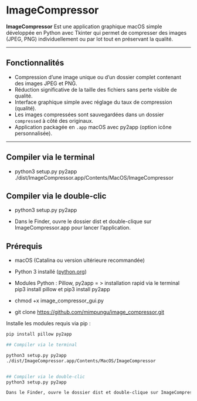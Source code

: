 # ImageCompressor

**ImageCompressor** Est une application graphique macOS simple développée en Python avec Tkinter qui permet de compresser des images (JPEG, PNG) individuellement ou par lot tout en préservant la qualité.

---

## Fonctionnalités

- Compression d’une image unique ou d’un dossier complet contenant des images JPEG et PNG.
- Réduction significative de la taille des fichiers sans perte visible de qualité.
- Interface graphique simple avec réglage du taux de compression (qualité).
- Les images compressées sont sauvegardées dans un dossier `compressed` à côté des originaux.
- Application packagée en `.app` macOS avec py2app (option icône personnalisée).

---

## Compiler via le terminal 

- python3 setup.py py2app
./dist/ImageCompressor.app/Contents/MacOS/ImageCompressor


## Compiler via le double-clic 
- python3 setup.py py2app

- Dans le Finder, ouvre le dossier dist et double-clique sur ImageCompressor.app pour lancer l’application.


## Prérequis

- macOS (Catalina ou version ultérieure recommandée)
- Python 3 installé ([python.org](https://www.python.org/downloads/mac-osx/))
- Modules Python : Pillow, py2app  = > installation rapid via le terminal pip3 install pillow
et pip3 install py2app
- chmod +x image_compressor_gui.py

- git clone https://github.com/mimpungu/image_compressor.git



Installe les modules requis via pip :

```bash
pip install pillow py2app

## Compiler via le terminal 

python3 setup.py py2app
./dist/ImageCompressor.app/Contents/MacOS/ImageCompressor


## Compiler via le double-clic 
python3 setup.py py2app

Dans le Finder, ouvre le dossier dist et double-clique sur ImageCompressor.app pour lancer l’application.

